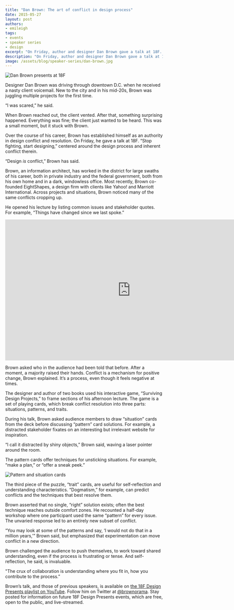 ```yaml
---
title: "Dan Brown: The art of conflict in design process"
date: 2015-05-27
layout: post
authors:
- emileigh
tags:
- events
- speaker series
- design
excerpt: "On Friday, author and designer Dan Brown gave a talk at 18F. “Stop fighting, start designing,” centered around the design process and inherent conflict therein."
description: "On Friday, author and designer Dan Brown gave a talk at 18F. “Stop fighting, start designing,” centered around the design process and inherent conflict therein."
image: /assets/blog/speaker-series/dan-brown.jpg
---
```

![Dan Brown presents at 18F]({{site.baseurl}}/assets/blog/speaker-series/dan-brown.jpg)

Designer Dan Brown was driving through downtown D.C. when he received a
nasty client voicemail. New to the city and in his mid-20s, Brown was
juggling multiple projects for the first time.

“I was scared,” he said.

When Brown reached out, the client vented. After that, something
surprising happened. Everything was fine; the client just wanted to be
heard. This was a small moment, but it stuck with Brown.

Over the course of his career, Brown has established himself as an
authority in design conflict and resolution. On Friday, he gave a talk
at 18F. “Stop fighting, start designing,” centered around the design
process and inherent conflict therein.

“Design *is* conflict,” Brown has said.

Brown, an information architect, has worked in the district for large swaths of
his career, both in private industry and the federal government, both
from his own home and in a dark, windowless office. Most recently, Brown
co-founded EightShapes, a design firm with clients like Yahoo! and
Marriott International. Across projects and situations, Brown noticed
many of the same conflicts cropping up.

He opened his lecture by listing common issues and stakeholder quotes.
For example, “Things have changed since we last spoke.”

<iframe width="800" height="450"
src="https://www.youtube.com/embed/mO8PiHST5CI?start=159"
frameborder="0" allowfullscreen></iframe>

Brown asked who in the audience had been told that before. After a
moment, a majority raised their hands. Conflict is a mechanism for
positive change, Brown explained. It’s a process, even though it feels
negative at times.

The designer and author of two books used his interactive game,
“Surviving Design Projects,” to frame sections of his afternoon lecture.
The game is a set of playing cards, which break conflict resolution into
three parts: situations, patterns, and traits.

During his talk, Brown asked audience members to draw “situation” cards
from the deck before discussing “pattern” card solutions. For example, a
distracted stakeholder fixates on an interesting but irrelevant website
for inspiration.

“I call it distracted by shiny objects,” Brown said, waving a laser
pointer around the room.

The pattern cards offer techniques for unsticking situations. For
example, “make a plan,” or “offer a sneak peek.”

![Pattern and situation cards]({{site.baseurl}}/assets/blog/speaker-series/pattern-situation.jpg)

The third piece of the puzzle, “trait” cards, are useful for
self-reflection and understanding characteristics. “Dogmatism,” for
example, can predict conflicts and the techniques that best resolve
them.

Brown asserted that no single, “right” solution exists; often the best
technique reaches outside comfort zones. He recounted a half-day
workshop where one participant used the same “pattern” for every issue.
The unvaried response led to an entirely new subset of conflict.

“You may look at some of the patterns and say, ‘I would not do that in a
million years,’” Brown said, but emphasized that experimentation can
move conflict in a new direction.

Brown challenged the audience to push themselves, to work toward shared
understanding, even if the process is frustrating or tense. And
self-reflection, he said, is invaluable.

"The crux of collaboration is understanding where you fit in, how you
contribute to the process.”

Brown’s talk, and those of previous speakers, is available on [the 18F
Design Presents playlist on YouTube](https://www.youtube.com/playlist?list=PLvdwyPgXnxxXuPlGB9_-Y0qm_eTnKHW-i).
Follow him on Twitter at [@brownorama](https://twitter.com/brownorama).
Stay posted for information on future 18F Design Presents events, which
are free, open to the public, and live-streamed.
